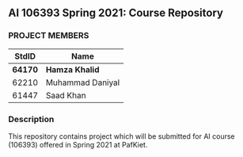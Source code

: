 ## AI 106393 Spring 2021: Course Repository ##

### PROJECT MEMBERS ###
StdID | Name
------------ | -------------
**64170** | **Hamza Khalid** <!--this is the group leader in bold-->
62210 | Muhammad Daniyal
61447 | Saad Khan
<!-- Replace name and student ids with acutally group member names and ids-->


### Description ###
This repository contains project which will be submitted for AI course (106393) offered in Spring 2021 at PafKiet.
